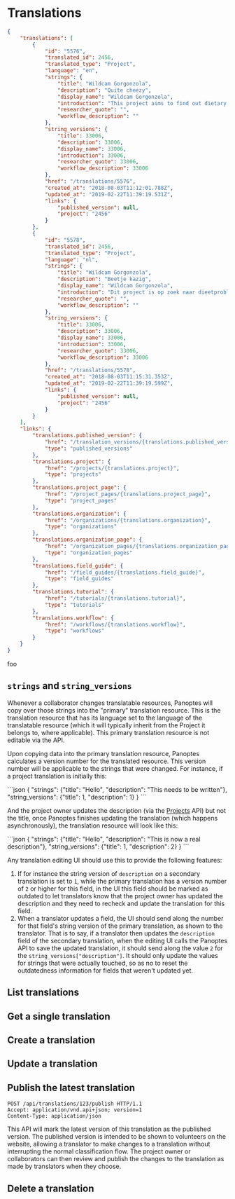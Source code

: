 # Translations

```json
{
    "translations": [
        {
            "id": "5576",
            "translated_id": 2456,
            "translated_type": "Project",
            "language": "en",
            "strings": {
                "title": "Wildcam Gorgonzola",
                "description": "Quite cheezy",
                "display_name": "Wildcam Gorgonzola",
                "introduction": "This project aims to find out dietary issues with animals. By cheese.",
                "researcher_quote": "",
                "workflow_description": ""
            },
            "string_versions": {
                "title": 33006,
                "description": 33006,
                "display_name": 33006,
                "introduction": 33006,
                "researcher_quote": 33006,
                "workflow_description": 33006
            },
            "href": "/translations/5576",
            "created_at": "2018-08-03T11:12:01.788Z",
            "updated_at": "2019-02-22T11:39:19.531Z",
            "links": {
                "published_version": null,
                "project": "2456"
            }
        },
        {
            "id": "5578",
            "translated_id": 2456,
            "translated_type": "Project",
            "language": "nl",
            "strings": {
                "title": "Wildcam Gorgonzola",
                "description": "Beetje kazig",
                "display_name": "Wildcam Gorgonzola",
                "introduction": "Dit project is op zoek naar dieetproblemen bij dieren. Met kaas.",
                "researcher_quote": "",
                "workflow_description": ""
            },
            "string_versions": {
                "title": 33006,
                "description": 33006,
                "display_name": 33006,
                "introduction": 33006,
                "researcher_quote": 33006,
                "workflow_description": 33006
            },
            "href": "/translations/5578",
            "created_at": "2018-08-03T11:15:31.353Z",
            "updated_at": "2019-02-22T11:39:19.599Z",
            "links": {
                "published_version": null,
                "project": "2456"
            }
        }
    ],
    "links": {
        "translations.published_version": {
            "href": "/translation_versions/{translations.published_version}",
            "type": "published_versions"
        },
        "translations.project": {
            "href": "/projects/{translations.project}",
            "type": "projects"
        },
        "translations.project_page": {
            "href": "/project_pages/{translations.project_page}",
            "type": "project_pages"
        },
        "translations.organization": {
            "href": "/organizations/{translations.organization}",
            "type": "organizations"
        },
        "translations.organization_page": {
            "href": "/organization_pages/{translations.organization_page}",
            "type": "organization_pages"
        },
        "translations.field_guide": {
            "href": "/field_guides/{translations.field_guide}",
            "type": "field_guides"
        },
        "translations.tutorial": {
            "href": "/tutorials/{translations.tutorial}",
            "type": "tutorials"
        },
        "translations.workflow": {
            "href": "/workflows/{translations.workflow}",
            "type": "workflows"
        }
    }
}

```

foo
## `strings` and `string_versions`

Whenever a collaborator changes translatable resources, Panoptes will copy over
those strings into the "primary" translation resource. This is the translation
resource that has its language set to the language of the translatable resource
(which it will typically inherit from the Project it belongs to, where
applicable). This primary translation resource is not editable via the API.

Upon copying data into the primary translation resource, Panoptes calculates a
version number for the translated resource. This version number will be
applicable to the strings that were changed. For instance, if a project
translation is initially this:

<div class="center-column"></div>
```json
{
  "strings": {"title": "Hello", "description": "This needs to be written"},
  "string_versions": {"title": 1, "description": 1}
}
```

And the project owner updates the description (via the [Projects](#projects)
API) but not the title, once Panoptes finishes updating the translation (which
happens asynchronously), the translation resource will look like this:

<div class="center-column"></div>
```json
{
  "strings": {"title": "Hello", "description": "This is now a real description"},
  "string_versions": {"title": 1, "description": 2}
}
```

Any translation editing UI should use this to provide the following features:

1. If for instance the string version of `description` on a secondary
   translation is set to `1`, while the primary translation has a version number
   of `2` or higher for this field, in the UI this field should be marked as
   outdated to let translators know that the project owner has updated the
   description and they need to recheck and update the translation for this
   field.
0. When a translator updates a field, the UI should send along the number for
   that field's string version of the primary translation, as shown to the
   translator. That is to say, if a translator then updates the `description`
   field of the secondary translation, when the editing UI calls the Panoptes
   API to save the updated translation, it should send along the value `2` for
   the `string_versions["description"]`. It should only update the values for
   strings that were actually touched, so as no to reset the outdatedness
   information for fields that weren't updated yet.


## List translations

## Get a single translation

## Create a translation

## Update a translation

## Publish the latest translation

```http
POST /api/translations/123/publish HTTP/1.1
Accept: application/vnd.api+json; version=1
Content-Type: application/json
```

This API will mark the latest version of this translation as the published version.
The published version is intended to be shown to volunteers on the website,
allowing a translator to make changes to a translation without interrupting the
normal classification flow. The project owner or collaborators can then review
and publish the changes to the translation as made by translators when they choose.

## Delete a translation

